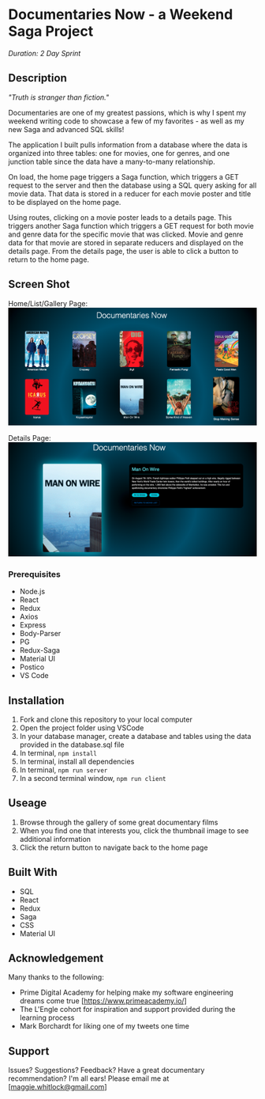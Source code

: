 # Documentaries Now - a Weekend Saga Project

*Duration: 2 Day Sprint*

## Description

*"Truth is stranger than fiction."*

Documentaries are one of my greatest passions, which is why I spent my weekend writing code to showcase a few of my favorites - as well as my new Saga and advanced SQL skills!

The application I built pulls information from a database where the data is organized into three tables: one for movies, one for genres, and one junction table since the data have a many-to-many relationship.

On load, the home page triggers a Saga function, which triggers a GET request to the server and then the database using a SQL query asking for all movie data. That data is stored in a reducer for each movie poster and title to be displayed on the home page.

Using routes, clicking on a movie poster leads to a details page. This triggers another Saga function which triggers a GET request for both movie and genre data for the specific movie that was clicked. Movie and genre data for that movie are stored in separate reducers and displayed on the details page. From the details page, the user is able to click a button to return to the home page.

## Screen Shot

Home/List/Gallery Page:
![Home Page](/public/images/listpage.png)

Details Page:
![Details Page](/public/images/detailspage.png)

### Prerequisites

* Node.js
* React
* Redux
* Axios
* Express
* Body-Parser
* PG
* Redux-Saga
* Material UI
* Postico
* VS Code

## Installation

1. Fork and clone this repository to your local computer
2. Open the project folder using VSCode
3. In your database manager, create a database and tables using the data provided in the database.sql file
4. In terminal, `npm install`
5. In terminal, install all dependencies
6. In terminal, `npm run server`
7. In a second terminal window, `npm run client`

## Useage

1. Browse through the gallery of some great documentary films
2. When you find one that interests you, click the thumbnail image to see additional information
3. Click the return button to navigate back to the home page

## Built With
* SQL
* React
* Redux
* Saga
* CSS
* Material UI

## Acknowledgement

Many thanks to the following:

* Prime Digital Academy for helping make my software engineering dreams come true [https://www.primeacademy.io/]
* The L'Engle cohort for inspiration and support provided during the learning process
* Mark Borchardt for liking one of my tweets one time

## Support

Issues? Suggestions? Feedback? Have a great documentary recommendation? I'm all ears! Please email me at [maggie.whitlock@gmail.com]